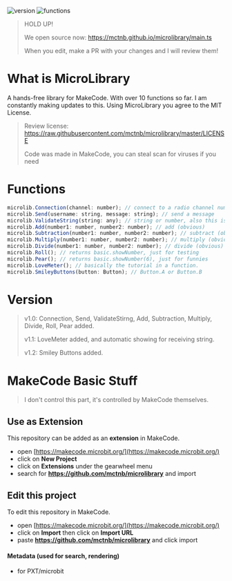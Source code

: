 ![version](https://img.shields.io/badge/version-1.2-green) ![functions](https://img.shields.io/badge/functions-11-blue)

> HOLD UP!
>
> We open source now: https://mctnb.github.io/microlibrary/main.ts
>
> When you edit, make a PR with your changes and I will review them!

# What is MicroLibrary

A hands-free library for MakeCode. With over 10 functions so far. I am constantly making updates to this. Using MicroLibrary you agree to the MIT License.

> Review license: https://raw.githubusercontent.com/mctnb/microlibrary/master/LICENSE
> 
> Code was made in MakeCode, you can steal scan for viruses if you need

# Functions

```js
microlib.Connection(channel: number); // connect to a radio channel number must be equal or under 255.
microlib.Send(username: string, message: string); // send a message
microlib.ValidateString(string: any); // string or number, also this is useless cuz toString, toNumber, and parseInt.
microlib.Add(number1: number, number2: number); // add (obvious)
microlib.Subtraction(number1: number, number2: number); // subtract (obvious)
microlib.Multiply(number1: number, number2: number); // multiply (obvious)
microlib.Divide(number1: number, number2: number); // divide (obvious)
microlib.Roll(); // returns basic.showNumber, just for testing
microlib.Pear(); // returns basic.showNumber(6), just for funnies
microlib.LoveMeter(); // basically the tutorial in a function.
microlib.SmileyButtons(button: Button); // Button.A or Button.B
```

# Version

> v1.0:
> Connection, Send, ValidateStirng, Add, Subtraction, Multiply, Divide, Roll, Pear added.
> 
> v1.1:
> LoveMeter added, and automatic showing for receiving string.
>
> v1.2:
> Smiley Buttons added.

# MakeCode Basic Stuff

> I don't control this part, it's controlled by MakeCode themselves.

## Use as Extension

This repository can be added as an **extension** in MakeCode.

* open [https://makecode.microbit.org/](https://makecode.microbit.org/)
* click on **New Project**
* click on **Extensions** under the gearwheel menu
* search for **https://github.com/mctnb/microlibrary** and import

## Edit this project

To edit this repository in MakeCode.

* open [https://makecode.microbit.org/](https://makecode.microbit.org/)
* click on **Import** then click on **Import URL**
* paste **https://github.com/mctnb/microlibrary** and click import

#### Metadata (used for search, rendering)

* for PXT/microbit
<script src="https://makecode.com/gh-pages-embed.js"></script><script>makeCodeRender("{{ site.makecode.home_url }}", "{{ site.github.owner_name }}/{{ site.github.repository_name }}");</script>
